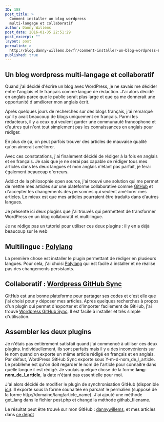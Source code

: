 ```yaml
---
ID: 188
post_title: >
  Comment installer un blog wordpress
  multi-langage et collaboratif
author: Danny Willems
post_date: 2016-01-05 22:51:29
post_excerpt: ""
layout: post
permalink: >
  http://blog.danny-willems.be/fr/comment-installer-un-blog-wordpress-multi-langage-et-collaboratif/
published: true
---
```

<h2 class="text-center">Un blog wordpress multi-langage et collaboratif</h2>

Quand j'ai décidé d'écrire un blog avec WordPress, je ne savais me décider entre l'anglais et le français comme langue de rédaction.
J'ai alors décidé en anglais parce que le public serait plus large et que ça me donnerait une opportunité d'améliorer mon anglais écrit.

Après quelques jours de recherches sur des blogs français, j'ai remarqué qu'il y avait beaucoup de blogs uniquement en français. Parmi les rédacteurs, il y a ceux qui veulent garder une communauté francophone et d'autres qui n'ont tout simplement pas les connaissances en anglais pour rédiger.

En plus de ça, on peut parfois trouver des articles de mauvaise qualité qu'on aimerait améliorer.

Avec ces constatations, j'ai finalement décidé de rédiger à la fois en anglais et en français. Je sais que je ne serai pas capable de rédiger tous mes articles dans les deux langues et mon anglais n'étant pas parfait, je ferai également beaucoup d'erreurs.

Addict de la philosophie open source, j'ai trouvé une solution qui me permet de mettre mes articles sur une plateforme collaborative comme <a href="http://github.com">GitHub</a> et d'accepter les changements des personnes qui veulent améliorer mes articles. Le mieux est que mes articles pourraient être traduits dans d'autres langues.

Je présente ici deux plugins que j'ai trouvés qui permettent de transformer WordPress en un blog collaboratif et multilingue.

<div class="dw-quote">Je ne rédige pas un tutoriel pour utiliser ces deux plugins : il y en a déjà beaucoup sur le web</div>

<h2 class="text-center">Multilingue : <a href="https://fr.wordpress.org/plugins/polylang/">Polylang</a></h2>

La première chose est installer le plugin permettant de rédiger en plusieurs langues. Pour cela, j'ai choisi <a href="https://fr.wordpress.org/plugins/polylang/">Polylang</a> qui est facile à installer et ne réalise pas des changements persistants.

<h2 class="text-center">Collaboratif : <a href="https://github.com/mAAdhaTTah/wordpress-github-sync">Wordpress GitHub Sync</a></h2>

GitHub est une bonne plateforme pour partager ses codes et c'est elle que j'ai choisi pour y déposer mes articles.
Après quelques recherches à propos d'un plugin qui permet d'exporter et d'importer facilement de GitHub, j'ai trouvé <a href="https://github.com/mAAdhaTTah/wordpress-github-sync">Wordpress GitHub Sync</a>.
Il est facile à installer et très simple d'utilisation.

<h2 class="text-center">Assembler les deux plugins</h2>

Je n'étais pas entièrement satisfait quand j'ai commencé à utiliser ces deux plugins. Individuellement, ils sont parfaits mais il y a des inconvénients sur le nom quand on exporte un même article rédigé en français et en anglais.
Par défaut, WordPress GitHub Sync exporte sous Y-m-d-nom_de_l_article</strong>. Le problème est qu'on doit regarder le nom de l'article pour connaitre dans quelle langue il est rédigé. Je voulais quelque chose de la forme <strong>lang-nom_de_l_article</strong>, la date n'étant pas essentielle pour moi.

J'ai alors décidé de modifier le plugin de synchronisation GitHub (disponible <a href="https://github.com/dannywillems/wordpress-github-sync">ici</a>). Il exporte sous la forme souhaitée en parsant le permalien (supposé de la forme http://domaine/lang/article_name).
J'ai ajouté une méthode get_lang dans le fichier post.php et changé la méthode github_filename.

<div class="dw-quote">Le résultat peut être trouvé sur mon GitHub : <a href="http//github.com/dannywillems">dannywillems</a>, et mes articles dans <a href="https://github.com/dannywillems/blog.danny-willems.be">ce dépôt</a></div>